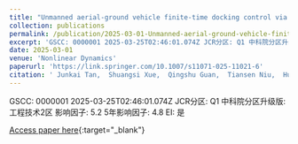 ```yaml
---
title: "Unmanned aerial-ground vehicle finite-time docking control via pursuit-evasion games"
collection: publications
permalink: /publication/2025-03-01-Unmanned-aerial-ground-vehicle-finite-time-docking-control-via-pursuit-evasion-games
excerpt: 'GSCC: 0000001 2025-03-25T02:46:01.074Z JCR分区: Q1 中科院分区升级版: 工程技术2区 影响因子: 5.2 5年影响因子: 4.8 EI: 是'
date: 2025-03-01
venue: 'Nonlinear Dynamics'
paperurl: 'https://link.springer.com/10.1007/s11071-025-11021-6'
citation: ' Junkai Tan,  Shuangsi Xue,  Qingshu Guan,  Tiansen Niu,  Hui Cao,  Badong Chen, &quot;Unmanned aerial-ground vehicle finite-time docking control via pursuit-evasion games.&quot; Nonlinear Dynamics, 2025.'
---
```

GSCC: 0000001 2025-03-25T02:46:01.074Z JCR分区: Q1 中科院分区升级版: 工程技术2区 影响因子: 5.2 5年影响因子: 4.8 EI: 是

[Access paper here](https://link.springer.com/10.1007/s11071-025-11021-6){:target="_blank"}
